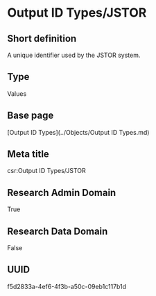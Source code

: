 # Output ID Types/JSTOR
## Short definition
A unique identifier used by the JSTOR system.
## Type
Values
## Base page
[Output ID Types](../Objects/Output ID Types.md)
## Meta title
csr:Output ID Types/JSTOR
## Research Admin Domain
True
## Research Data Domain
False
## UUID
f5d2833a-4ef6-4f3b-a50c-09eb1c117b1d
